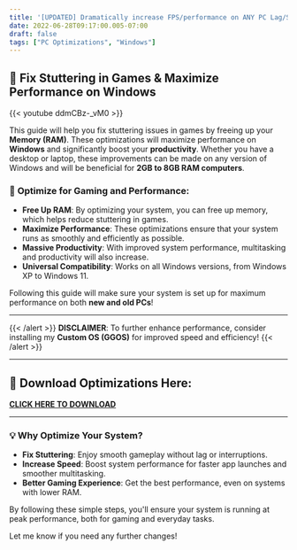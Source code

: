 ```yaml
---
title: '[UPDATED] Dramatically increase FPS/performance on ANY PC Lag/Stuttering fix'
date: 2022-06-28T09:17:00.005-07:00
draft: false
tags: ["PC Optimizations", "Windows"]
---
```


## 🚀 **Fix Stuttering in Games & Maximize Performance on Windows**

{{< youtube ddmCBz-_vM0 >}}

This guide will help you fix stuttering issues in games by freeing up your **Memory (RAM)**. These optimizations will maximize performance on **Windows** and significantly boost your **productivity**. Whether you have a desktop or laptop, these improvements can be made on any version of Windows and will be beneficial for **2GB to 8GB RAM computers**.

### 🔧 **Optimize for Gaming and Performance:**

- **Free Up RAM**: By optimizing your system, you can free up memory, which helps reduce stuttering in games.
- **Maximize Performance**: These optimizations ensure that your system runs as smoothly and efficiently as possible.
- **Massive Productivity**: With improved system performance, multitasking and productivity will also increase.
- **Universal Compatibility**: Works on all Windows versions, from Windows XP to Windows 11.

Following this guide will make sure your system is set up for maximum performance on both **new and old PCs**!

---
{{< /alert >}}
**DISCLAIMER**: To further enhance performance, consider installing my **Custom OS (GGOS)** for improved speed and efficiency!
{{< /alert >}} 

---

## 🔗 **Download Optimizations Here:**

[**CLICK HERE TO DOWNLOAD**](https://tinyurl.com/updated-optimizations)

---

### 💡 **Why Optimize Your System?**

- **Fix Stuttering**: Enjoy smooth gameplay without lag or interruptions.
- **Increase Speed**: Boost system performance for faster app launches and smoother multitasking.
- **Better Gaming Experience**: Get the best performance, even on systems with lower RAM.

By following these simple steps, you'll ensure your system is running at peak performance, both for gaming and everyday tasks.

Let me know if you need any further changes!
